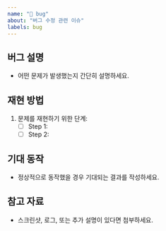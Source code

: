 ```yaml
---
name: "🐛 bug"
about: "버그 수정 관련 이슈"
labels: bug
---
```


## 버그 설명

- 어떤 문제가 발생했는지 간단히 설명하세요.

## 재현 방법

1. 문제를 재현하기 위한 단계:
    - [ ] Step 1:
    - [ ] Step 2:

## 기대 동작

- 정상적으로 동작했을 경우 기대되는 결과를 작성하세요.

## 참고 자료

- 스크린샷, 로그, 또는 추가 설명이 있다면 첨부하세요.